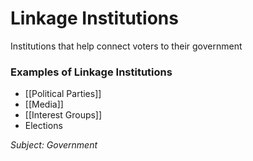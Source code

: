 # Linkage Institutions
Institutions that help connect voters to their government

### Examples of Linkage Institutions
+ [[Political Parties]]
+ [[Media]]
+ [[Interest Groups]]
+ Elections

*Subject: Government*